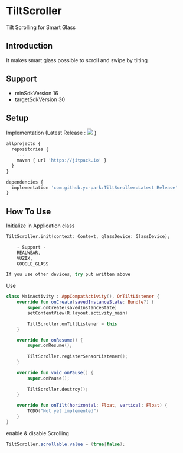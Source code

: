 # TiltScroller
Tilt Scrolling for Smart Glass

## Introduction
It makes smart glass possible to scroll and swipe by tilting

## Support
- minSdkVersion 16
- targetSdkVersion 30

## Setup
Implementation (Latest Release : [![](https://jitpack.io/v/yc-park/TiltScroller.svg)](https://jitpack.io/#yc-park/TiltScroller) )
```javascript
allprojects {
  repositories {
    ...
    maven { url 'https://jitpack.io' }
  }
}

dependencies {
  implementation 'com.github.yc-park:TiltScroller:Latest Release'
}
```

## How To Use
Initialize in Application class
```Kotlin
TiltScroller.init(context: Context, glassDevice: GlassDevice);

    - Support - 
    REALWEAR,
    VUZIX,
    GOOGLE_GLASS

If you use other devices, try put written above
```

Use
```Kotlin
class MainActivity : AppCompatActivity(), OnTiltListener {
    override fun onCreate(savedInstanceState: Bundle?) {
        super.onCreate(savedInstanceState)
        setContentView(R.layout.activity_main)

        TiltScroller.onTiltListener = this
    }

    override fun onResume() {
        super.onResume();
        
        TiltScroller.registerSensorListener();
    }

    override fun void onPause() {
        super.onPause();
        
        TiltScroller.destroy();
    }

    override fun onTilt(horizontal: Float, vertical: Float) {
        TODO("Not yet implemented")
    }
}
```

enable & disable Scrolling
```java
TiltScroller.scrollable.value = (true|false);
```
